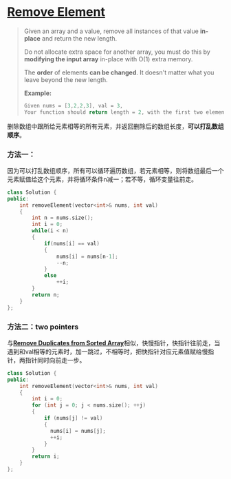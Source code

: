 # [Remove Element][1]
> Given an array and a value, remove all instances of that value **in-place** and return the new length.  
> 
> Do not allocate extra space for another array, you must do this by **modifying the input array** in-place with O(1) extra memory.  
> 
> The **order** of elements **can be changed**. It doesn't matter what you leave beyond the new length.  
> 
> **Example:**  
> ```cpp
> Given nums = [3,2,2,3], val = 3,  
> Your function should return length = 2, with the first two elements of nums being 2.
> ```
删除数组中跟所给元素相等的所有元素，并返回删除后的数组长度，**可以打乱数组顺序**。

### 方法一：
因为可以打乱数组顺序，所有可以循环遍历数组，若元素相等，则将数组最后一个元素赋值给这个元素，并将循环条件n减一；若不等，循环变量往前走。
```cpp
class Solution {
public:
    int removeElement(vector<int>& nums, int val) 
    {
        int n = nums.size();
        int i = 0;
        while(i < n)
        {
            if(nums[i] == val)
            {
                nums[i] = nums[n-1];
                --n;
            }
            else
                ++i;
        }
        return n;
    }
};
```
### 方法二：two pointers
与[**Remove Duplicates from Sorted Array**][2]相似，快慢指针，快指针往前走，当遇到和val相等的元素时，加一跳过，不相等时，把快指针对应元素值赋给慢指针，两指针同时向前走一步。
```cpp
class Solution {
public:
    int removeElement(vector<int>& nums, int val) 
    {
        int i = 0;
        for (int j = 0; j < nums.size(); ++j) 
        {
            if (nums[j] != val) 
            {
              nums[i] = nums[j];
              ++i;
            }
        }
        return i;
    }
};
```
[1]:https://leetcode.com/problems/remove-element/description/
[2]:https://github.com/mytlx/LeetCode/tree/master/024.Remove%20Duplicates%20from%20Sorted%20Array
